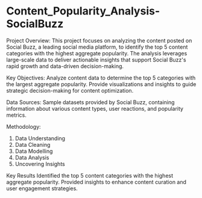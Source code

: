 # Content_Popularity_Analysis-SocialBuzz

Project Overview:
This project focuses on analyzing the content posted on Social Buzz, a leading social media platform, to identify the top 5 content categories with the highest aggregate popularity. The analysis leverages large-scale data to deliver actionable insights that support Social Buzz's rapid growth and data-driven decision-making.

Key Objectives:
Analyze content data to determine the top 5 categories with the largest aggregate popularity.
Provide visualizations and insights to guide strategic decision-making for content optimization.

Data Sources:
Sample datasets provided by Social Buzz, containing information about various content types, user reactions, and popularity metrics.

Methodology:
1. Data Understanding
2. Data Cleaning
3. Data Modelling
4. Data Analysis
5. Uncovering Insights

Key Results
Identified the top 5 content categories with the highest aggregate popularity.
Provided insights to enhance content curation and user engagement strategies.
